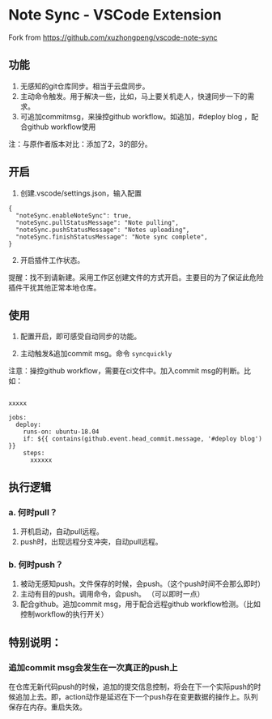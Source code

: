 # Note Sync - VSCode Extension
Fork from https://github.com/xuzhongpeng/vscode-note-sync

## 功能
1. 无感知的git仓库同步。相当于云盘同步。
2. 主动命令触发。用于解决一些，比如，马上要关机走人，快速同步一下的需求。
3. 可追加commitmsg，来操控github workflow。如追加，#deploy blog ，配合github workflow使用

注：与原作者版本对比：添加了2，3的部分。

## 开启
1. 创建.vscode/settings.json，输入配置

```
{
  "noteSync.enableNoteSync": true,
  "noteSync.pullStatusMessage": "Note pulling",
  "noteSync.pushStatusMessage": "Notes uploading",
  "noteSync.finishStatusMessage": "Note sync complete",
}
```

2. 开启插件工作状态。

提醒：找不到请新建。采用工作区创建文件的方式开启。主要目的为了保证此危险插件干扰其他正常本地仓库。

## 使用
1. 配置开启，即可感受自动同步的功能。

2. 主动触发&追加commit msg。命令 `syncquickly`

注意：操控github workflow，需要在ci文件中。加入commit msg的判断。比如：
```

xxxxx 

jobs:
  deploy:
    runs-on: ubuntu-18.04
    if: ${{ contains(github.event.head_commit.message, '#deploy blog') }}
    steps:
      xxxxxx
```

## 执行逻辑
### a. 何时pull？
1. 开机启动，自动pull远程。
2. push时，出现远程分支冲突，自动pull远程。

### b. 何时push？
1. 被动无感知push。文件保存的时候，会push。（这个push时间不会那么即时）
2. 主动有目的push。调用命令，会push。 （可以即时一点）
3. 配合github。追加commit msg，用于配合远程github workflow检测。（比如控制workflow的执行开关）

## 特别说明：

### 追加commit msg会发生在一次真正的push上
在仓库无新代码push的时候，追加的提交信息控制，将会在下一个实际push的时候追加上去。即，action动作是延迟在下一个push存在变更数据的操作上。队列保存在内存。重启失效。
